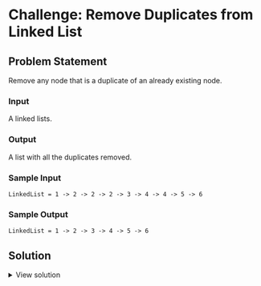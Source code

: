# Challenge: Remove Duplicates from Linked List

## Problem Statement

Remove any node that is a duplicate of an already existing node.

### Input

A linked lists.

### Output

A list with all the duplicates removed.

### Sample Input

```
LinkedList = 1 -> 2 -> 2 -> 2 -> 3 -> 4 -> 4 -> 5 -> 6
```

### Sample Output

```
LinkedList = 1 -> 2 -> 3 -> 4 -> 5 -> 6
```

## Solution

<details>
<summary>View solution</summary>

```ts
// Time complexity: O(n)
function removeDuplicates<T>(list: SinglyLinkedList<T>) {
  let current = list.head;
  let previous = null;

  const visited = new Map<T, boolean>();

  while (current !== null) {
    if (visited.has(current.data)) {
      if (previous !== null) {
        previous.next = current.next;
      } else {
        list.head = current.next;
      }
    } else {
      visited.set(current.data, true);
      previous = current;
    }
    current = current.next;
  }

  return list;
}
```

</details>
